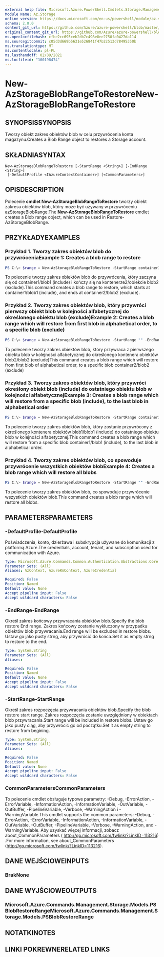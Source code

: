 ```yaml
---
external help file: Microsoft.Azure.PowerShell.Cmdlets.Storage.Management.dll-Help.xml
Module Name: Az.Storage
online version: https://docs.microsoft.com/en-us/powershell/module/az.storage/new-azstorageblobrangetorestore
schema: 2.0.0
content_git_url: https://github.com/Azure/azure-powershell/blob/master/src/Storage/Storage.Management/help/New-AzStorageBlobRangeToRestore.md
original_content_git_url: https://github.com/Azure/azure-powershell/blob/master/src/Storage/Storage.Management/help/New-AzStorageBlobRangeToRestore.md
ms.openlocfilehash: cfbe2cc695ceb2db7c498e8ee2750fa0427da114
ms.sourcegitcommit: c05d3d669b5631e526841f47b22513d78495350b
ms.translationtype: MT
ms.contentlocale: pl-PL
ms.lasthandoff: 02/09/2021
ms.locfileid: "100198474"
---
```

# <span data-ttu-id="7d8f4-101">New-AzStorageBlobRangeToRestore</span><span class="sxs-lookup"><span data-stu-id="7d8f4-101">New-AzStorageBlobRangeToRestore</span></span>

## <span data-ttu-id="7d8f4-102">SYNOPSIS</span><span class="sxs-lookup"><span data-stu-id="7d8f4-102">SYNOPSIS</span></span>
<span data-ttu-id="7d8f4-103">Tworzy obiekt zakres obiektów blob w celu przywrócenia konta magazynu.</span><span class="sxs-lookup"><span data-stu-id="7d8f4-103">Creates a Blob Range object to restores a Storage account.</span></span>

## <span data-ttu-id="7d8f4-104">SKŁADNIA</span><span class="sxs-lookup"><span data-stu-id="7d8f4-104">SYNTAX</span></span>

```
New-AzStorageBlobRangeToRestore [-StartRange <String>] [-EndRange <String>]
 [-DefaultProfile <IAzureContextContainer>] [<CommonParameters>]
```

## <span data-ttu-id="7d8f4-105">OPIS</span><span class="sxs-lookup"><span data-stu-id="7d8f4-105">DESCRIPTION</span></span>
<span data-ttu-id="7d8f4-106">Polecenie **cmdlet New-AzStorageBlobRangeToRestore** tworzy obiekt zakresu obiektów blob, który może być używany w przywróceniu azStorageBlobRange.</span><span class="sxs-lookup"><span data-stu-id="7d8f4-106">The **New-AzStorageBlobRangeToRestore** cmdlet creates a Blob range object, which can be used in Restore-AzStorageBlobRange.</span></span>

## <span data-ttu-id="7d8f4-107">PRZYKŁADY</span><span class="sxs-lookup"><span data-stu-id="7d8f4-107">EXAMPLES</span></span>

### <span data-ttu-id="7d8f4-108">Przykład 1. Tworzy zakres obiektów blob do przywrócenia</span><span class="sxs-lookup"><span data-stu-id="7d8f4-108">Example 1: Creates a blob range to restore</span></span>
```powershell
PS C:\> $range = New-AzStorageBlobRangeToRestore -StartRange container1/blob1 -EndRange container2/blob2
```

<span data-ttu-id="7d8f4-109">To polecenie tworzy zakres obiektów blob do przywrócenia, który zaczyna się od container1/blob1 (include) i kończy się na kontenerze2/obiekcie blob2 (exclude).</span><span class="sxs-lookup"><span data-stu-id="7d8f4-109">This command creates a blob range to restore, which starts at container1/blob1 (include), and ends at container2/blob2 (exclude).</span></span>

### <span data-ttu-id="7d8f4-110">Przykład 2. Tworzy zakres obiektów blob, który przywróci pierwszy obiekt blob w kolejności alfabetycznej do określonego obiektu blob (exclude)</span><span class="sxs-lookup"><span data-stu-id="7d8f4-110">Example 2: Creates a blob range which will restore from first blob in alphabetical order, to a specific blob (exclude)</span></span>
```powershell
PS C:\> $range = New-AzStorageBlobRangeToRestore -StartRange "" -EndRange container2/blob2
```

<span data-ttu-id="7d8f4-111">To polecenie tworzy zakres obiektów blob, który przywraca z pierwszego obiektu blob w kolejności alfabetycznej do określonego kontenera obiektów blob2/blob2 (exclude)</span><span class="sxs-lookup"><span data-stu-id="7d8f4-111">This command creates a blob range which will restore from first blob of alphabetical order, to a specific blob container2/blob2 (exclude)</span></span>

### <span data-ttu-id="7d8f4-112">Przykład 3. Tworzy zakres obiektów blob, który przywróci określony obiekt blob (include) do ostatniego obiektu blob w kolejności alfabetycznej</span><span class="sxs-lookup"><span data-stu-id="7d8f4-112">Example 3: Creates a blob range which will restore from a specific blob (include), to the last blob in alphabetical order</span></span>
```powershell
PS C:\> $range = New-AzStorageBlobRangeToRestore -StartRange container1/blob1 -EndRange ""
```

<span data-ttu-id="7d8f4-113">To polecenie tworzy zakres obiektów blob, który zostanie przywrócony z określonego kontenera obiektów blob1/blob1 (include) do ostatniego obiektu blob w kolejności alfabetycznej.</span><span class="sxs-lookup"><span data-stu-id="7d8f4-113">This command creates a blob range which will restore from a specific blob container1/blob1 (include), to the last blob in alphabetical order.</span></span>

### <span data-ttu-id="7d8f4-114">Przykład 4. Tworzy zakres obiektów blob, co spowoduje przywrócenie wszystkich obiektów blob</span><span class="sxs-lookup"><span data-stu-id="7d8f4-114">Example 4: Creates a blob range which will restore all blobs</span></span>
```powershell
PS C:\> $range = New-AzStorageBlobRangeToRestore -StartRange "" -EndRange ""
```

<span data-ttu-id="7d8f4-115">To polecenie tworzy zakres obiektów blob, co spowoduje przywrócenie wszystkich obiektów blob.</span><span class="sxs-lookup"><span data-stu-id="7d8f4-115">This command creates a blob range which will restore all blobs.</span></span>

## <span data-ttu-id="7d8f4-116">PARAMETERS</span><span class="sxs-lookup"><span data-stu-id="7d8f4-116">PARAMETERS</span></span>

### <span data-ttu-id="7d8f4-117">-DefaultProfile</span><span class="sxs-lookup"><span data-stu-id="7d8f4-117">-DefaultProfile</span></span>
<span data-ttu-id="7d8f4-118">Poświadczenia, konto, dzierżawa i subskrypcja używane do komunikacji z platformą Azure.</span><span class="sxs-lookup"><span data-stu-id="7d8f4-118">The credentials, account, tenant, and subscription used for communication with Azure.</span></span>

```yaml
Type: Microsoft.Azure.Commands.Common.Authentication.Abstractions.Core.IAzureContextContainer
Parameter Sets: (All)
Aliases: AzContext, AzureRmContext, AzureCredential

Required: False
Position: Named
Default value: None
Accept pipeline input: False
Accept wildcard characters: False
```

### <span data-ttu-id="7d8f4-119">-EndRange</span><span class="sxs-lookup"><span data-stu-id="7d8f4-119">-EndRange</span></span>
<span data-ttu-id="7d8f4-120">Określ zakres końcowy przywracania obiektów blob.</span><span class="sxs-lookup"><span data-stu-id="7d8f4-120">Specify the blob restore End range.</span></span>
<span data-ttu-id="7d8f4-121">Zakres końcowy zostanie wykluczony w przypadku obiektów blob przywracania.</span><span class="sxs-lookup"><span data-stu-id="7d8f4-121">End range will be excluded in restore blobs.</span></span>
<span data-ttu-id="7d8f4-122">Ustaw go jako pusty strng, aby przywrócić do końca.</span><span class="sxs-lookup"><span data-stu-id="7d8f4-122">Set it as empty strng to restore to the end.</span></span>

```yaml
Type: System.String
Parameter Sets: (All)
Aliases:

Required: False
Position: Named
Default value: None
Accept pipeline input: False
Accept wildcard characters: False
```

### <span data-ttu-id="7d8f4-123">-StartRange</span><span class="sxs-lookup"><span data-stu-id="7d8f4-123">-StartRange</span></span>
<span data-ttu-id="7d8f4-124">Określ zakres rozpoczęcia przywracania obiektów blob.</span><span class="sxs-lookup"><span data-stu-id="7d8f4-124">Specify the blob restore start range.</span></span>
<span data-ttu-id="7d8f4-125">Zakres rozpoczęcia zostanie uwzględniony w obiektach blob przywracania.</span><span class="sxs-lookup"><span data-stu-id="7d8f4-125">Start range will be included in restore blobs.</span></span>
<span data-ttu-id="7d8f4-126">Ustaw go jako pusty ciąg, aby przywrócić go od początku.</span><span class="sxs-lookup"><span data-stu-id="7d8f4-126">Set it as empty string to restore from begining.</span></span>

```yaml
Type: System.String
Parameter Sets: (All)
Aliases:

Required: False
Position: Named
Default value: None
Accept pipeline input: False
Accept wildcard characters: False
```

### <span data-ttu-id="7d8f4-127">CommonParameters</span><span class="sxs-lookup"><span data-stu-id="7d8f4-127">CommonParameters</span></span>
<span data-ttu-id="7d8f4-128">To polecenie cmdlet obsługuje typowe parametry: -Debug, -ErrorAction, -ErrorVariable, -InformationAction, -InformationVariable, -OutVariable, -OutBuffer, -PipelineVariable, -Verbose, -WarningAction i -WarningVariable.</span><span class="sxs-lookup"><span data-stu-id="7d8f4-128">This cmdlet supports the common parameters: -Debug, -ErrorAction, -ErrorVariable, -InformationAction, -InformationVariable, -OutVariable, -OutBuffer, -PipelineVariable, -Verbose, -WarningAction, and -WarningVariable.</span></span> <span data-ttu-id="7d8f4-129">Aby uzyskać więcej informacji, zobacz about_CommonParameters ( http://go.microsoft.com/fwlink/?LinkID=113216) .</span><span class="sxs-lookup"><span data-stu-id="7d8f4-129">For more information, see about_CommonParameters (http://go.microsoft.com/fwlink/?LinkID=113216).</span></span>

## <span data-ttu-id="7d8f4-130">DANE WEJŚCIOWE</span><span class="sxs-lookup"><span data-stu-id="7d8f4-130">INPUTS</span></span>

### <span data-ttu-id="7d8f4-131">Brak</span><span class="sxs-lookup"><span data-stu-id="7d8f4-131">None</span></span>

## <span data-ttu-id="7d8f4-132">DANE WYJŚCIOWE</span><span class="sxs-lookup"><span data-stu-id="7d8f4-132">OUTPUTS</span></span>

### <span data-ttu-id="7d8f4-133">Microsoft.Azure.Commands.Management.Storage.Models.PSBlobRestoreRange</span><span class="sxs-lookup"><span data-stu-id="7d8f4-133">Microsoft.Azure.Commands.Management.Storage.Models.PSBlobRestoreRange</span></span>

## <span data-ttu-id="7d8f4-134">NOTATKI</span><span class="sxs-lookup"><span data-stu-id="7d8f4-134">NOTES</span></span>

## <span data-ttu-id="7d8f4-135">LINKI POKREWNE</span><span class="sxs-lookup"><span data-stu-id="7d8f4-135">RELATED LINKS</span></span>
